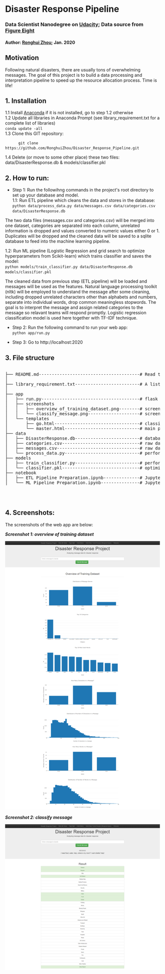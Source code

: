 # Disaster Response Pipeline
### Data Scientist Nanodegree on [Udacity](https://www.udacity.com/); Data source from [Figure Eight](https://www.figure-eight.com/)


#### Author: [Ronghui Zhou](https://www.linkedin.com/in/ronghuizhou/); Jan. 2020     

## **Motivation**
Following natural disasters, there are usually tons of overwhelming messages. The goal of this project is to build a data processing and interpretation pipeline to speed up the resource allocation process. Time is life!

## **1. Installation**
   1.1 Install [Anaconda](https://www.anaconda.com/) if it is not installed, go to step 1.2 otherwise  
   1.2 Update all libraries in Anaconda Prompt (see library_requirement.txt for a complete list of libraries)  
				```
                conda update -all                           
                ```  
   1.3 Clone this GIT repository:

          git clone https://github.com/RonghuiZhou/Disaster_Response_Pipeline.git

   1.4 Delete (or move to some other place) these two files: data/DisasterResponse.db & models/classifier.pkl
      

## **2. How to run:**

- Step 1: Run the followihng commands in the project's root directory to set up your database and model.      
1.1: Run ETL pipeline which cleans the data and stores in the database:     
                  ```python
                     data/process_data.py data/messages.csv data/categories.csv data/DisasterResponse.db                        
                  ```                              
<p>The two data files (messages.csv and categories.csv) will be merged into one dataset, categories are separated into each column, unrelated information is dropped and values converted to numeric values either 0 or 1. Duplicates will be dropped and the cleaned data will be saved to a sqlite database to feed into the machine learning pipeline.</p>      
		  
1.2: Run ML pipeline (Logistic Regression and grid search to optimize hyperparameters from Scikit-learn) which trains classifier and saves the model:            
                  ```python
                     models/train_classifier.py data/DisasterResponse.db models/classifier.pkl
                  ```            
<p>The cleaned data from previous step (ETL pipeline) will be loaded and messages will be used as the features. Natural language processing toolkit (nltk) will be employed to understand the message after some cleaning, including dropped unrelated characters other than alphabets and numbers, separate into individual words, drop common meaningless stopwords. The goal is to interpret the message and assign related categories to the message so relavant teams will respond promptly. Logistic regression classification model is used here together with TF-IDF technique.</p> 
				
- Step 2: Run the following command to run your web app:         
        ```python
        app/run.py
        ```

- Step 3: Go to http://localhost:2020



## **3. File structure**
<pre>

├── README.md---------------------------------------# Read this file for all details
│
├── library_requirement.txt-------------------------# A list of libraries in the environment
│
├── app
│   ├── run.py--------------------------------------# flask file to run app
│   ├── screenshots
│   │	├── overview_of_training_dataset.png--------# screenshot of web app: overview of training dataset
│   │ 	└── classify_message.png--------------------# screenshot of web app: classify message
│   └── templates
│       ├── go.html---------------------------------# classification result page of web app
│       └── master.html-----------------------------# main page of web app
├── data
│   ├── DisasterResponse.db-------------------------# database to save cleaned data
│   ├── categories.csv------------------------------# raw data to process: categories
│   ├── messages.csv--------------------------------# raw data to process: messages
│   └── process_data.py-----------------------------# perform ETL pipline
├── models
│   ├── train_classifier.py-------------------------# perform classification pipeline
│   └── classifier.pkl------------------------------# optimized ML model saved
├── notebook
│   ├── ETL Pipeline Preparation.ipynb--------------# Jupyter notebook for ETL 
│   └── ML Pipeline Preparation.ipynb---------------# Jupyter notebook for ML



</pre>

## **4. Screenshots:**

The screenshots of the web app are below:

**_Screenshot 1: overview of training dataset_**

![Overview of training dataset](/app/screenshots/overview_of_training_dataset.png)

**_Screenshot 2: classify message_**

![Classify message](/app/screenshots/classify_message.png)


